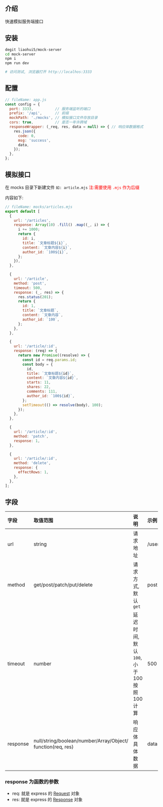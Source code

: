## 介绍

快速模拟服务端接口

## 安装

```sh
degit liaohui5/mock-server
cd mock-server
npm i
npm run dev

# 访问测试, 浏览器打开 http://localhos:3333
```

## 配置

<!-- prettier-ignore-start -->

```js
// fileName: app.js
const config = {
  port: 3333,          // 服务端监听的端口
  prefix: '/api',      // 前缀
  mockPath: './mocks', // 模拟接口文件存放目录
  cors: true,          // 是否一年许跨域
  responseWrapper: (_req, res, data = null) => { // 响应体数据格式
    res.json({
      code: 0,
      msg: 'success',
      data,
    });
  },
};
```

## 模拟接口

在 mocks 目录下新建文件 `如: article.mjs` <span style="color:#f00;">注:需要使用 `.mjs` 作为后缀</span>

内容如下:

```js
// fileName: mocks/articles.mjs
export default [
  {
    url: '/articles',
    response: Array(10) .fill() .map((_, i) => {
      i += 1000;
      return {
        id: i,
        title: `文章标题${i}`,
        content: `文章内容${i}`,
        author_id: `100${i}`,
      };
    }),
  },

  {
    url: '/article',
    method: 'post',
    timeout: 500,
    response: (_, res) => {
      res.status(201);
      return {
        id: 1,
        title: `文章标题`,
        content: `文章内容`,
        author_id: `100`,
      };
    },
  },

  {
    url: '/article/:id',
    response: (req) => {
      return new Promise((resolve) => {
        const id = req.params.id;
        const body = {
          id,
          title: `文章标题${id}`,
          content: `文章内容${id}`,
          starts: 11,
          shares: 22,
          comments: 111,
          author_id: `100${id}`,
        };
        setTimeout(() => resolve(body), 100);
      });
    },
  },

  {
    url: '/article/:id',
    method: 'patch',
    response: 1,
  },

  {
    url: '/article/:id',
    method: 'delete',
    response: {
      effectRows: 1,
    },
  },
];
```
<!-- prettier-ignore-end -->

## 字段

| 字段     | 取值范围                                                       | 说明                                  | 示例   |
| :------- | :------------------------------------------------------------- | :------------------------------------ | :----- |
| url      | string                                                         | 请求地址                              | /users |
| method   | get/post/patch/put/delete                                      | 请求方式,默认`get`                    | post   |
| timeout  | number                                                         | 延迟时间,默认`100`,小于100按照100计算 | 500    |
| response | null/string/boolean/number/Array/Object/<br>function(req, res) | 响应体具体数据                        | data   |

### response 为函数的参数

- req: 就是 express 的 [Request](https://expressjs.com/en/5x/api.html#req) 对象
- res: 就是 express 的 [Response](https://expressjs.com/en/5x/api.html#res) 对象

